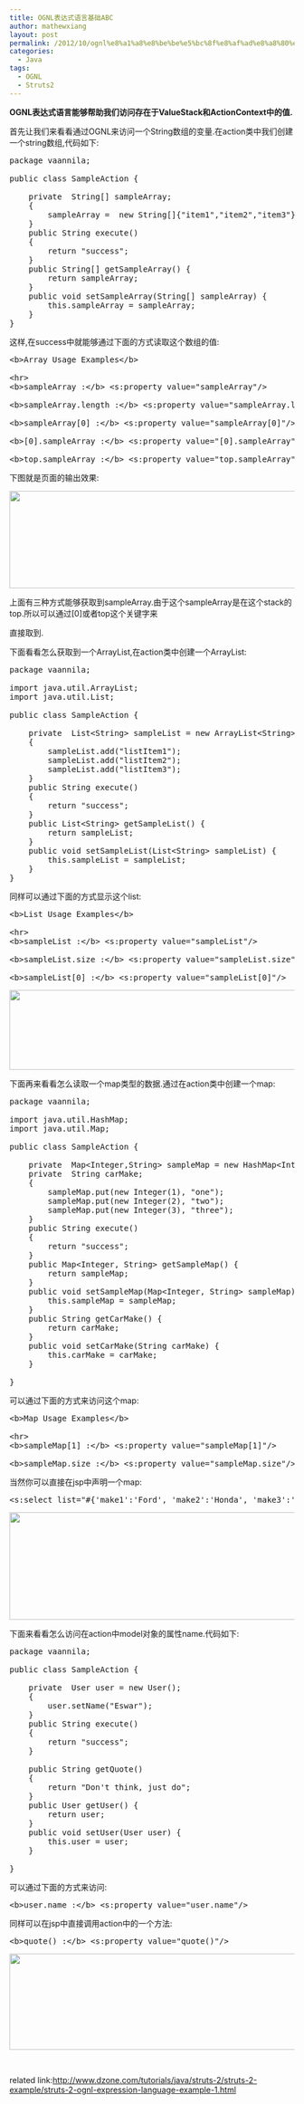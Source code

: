 ```yaml
---
title: OGNL表达式语言基础ABC
author: mathewxiang
layout: post
permalink: /2012/10/ognl%e8%a1%a8%e8%be%be%e5%bc%8f%e8%af%ad%e8%a8%80%e5%9f%ba%e7%a1%80abc/
categories:
  - Java
tags:
  - OGNL
  - Struts2
---
```

**OGNL表达式语言能够帮助我们访问存在于ValueStack和ActionContext中的值.**

首先让我们来看看通过OGNL来访问一个String数组的变量.在action类中我们创建一个string数组,代码如下:<!--more-->

<pre>package vaannila;

public class SampleAction {

    private  String[] sampleArray;
    {
    	sampleArray =  new String[]{"item1","item2","item3"};
    }
    public String execute()
    {
    	return "success";
    }
    public String[] getSampleArray() {
    	return sampleArray;
    }
    public void setSampleArray(String[] sampleArray) {
    	this.sampleArray = sampleArray;
    }
}</pre>

这样,在success中就能够通过下面的方式读取这个数组的值:

<pre>&lt;b&gt;Array Usage Examples&lt;/b&gt;

&lt;hr&gt;
&lt;b&gt;sampleArray :&lt;/b&gt; &lt;s:property value="sampleArray"/&gt; 

&lt;b&gt;sampleArray.length :&lt;/b&gt; &lt;s:property value="sampleArray.length"/&gt; 

&lt;b&gt;sampleArray[0] :&lt;/b&gt; &lt;s:property value="sampleArray[0]"/&gt; 

&lt;b&gt;[0].sampleArray :&lt;/b&gt; &lt;s:property value="[0].sampleArray"/&gt; 

&lt;b&gt;top.sampleArray :&lt;/b&gt; &lt;s:property value="top.sampleArray"/&gt;</pre>

下图就是页面的输出效果:

<img src="http://www.yyxzy.org/wp-content/uploads/2012/10/OgnlPic1.gif" alt="" width="612" height="172" />

上面有三种方式能够获取到sampleArray.由于这个sampleArray是在这个stack的top.所以可以通过[0]或者top这个关键字来

直接取到.

下面看看怎么获取到一个ArrayList,在action类中创建一个ArrayList:

<pre>package vaannila;

import java.util.ArrayList;
import java.util.List;

public class SampleAction {

    private  List&lt;String&gt; sampleList = new ArrayList&lt;String&gt;();
    {
        sampleList.add("listItem1");
        sampleList.add("listItem2");
        sampleList.add("listItem3");
    }
    public String execute()
    {
    	return "success";
    }
    public List&lt;String&gt; getSampleList() {
    	return sampleList;
    }
    public void setSampleList(List&lt;String&gt; sampleList) {
    	this.sampleList = sampleList;
    }
}</pre>

同样可以通过下面的方式显示这个list:

<pre>&lt;b&gt;List Usage Examples&lt;/b&gt;

&lt;hr&gt;
&lt;b&gt;sampleList :&lt;/b&gt; &lt;s:property value="sampleList"/&gt; 

&lt;b&gt;sampleList.size :&lt;/b&gt; &lt;s:property value="sampleList.size"/&gt; 

&lt;b&gt;sampleList[0] :&lt;/b&gt; &lt;s:property value="sampleList[0]"/&gt;</pre>

<img src="http://www.yyxzy.org/wp-content/uploads/2012/10/OgnlPic2.gif" alt="" width="615" height="141" />

下面再来看看怎么读取一个map类型的数据.通过在action类中创建一个map:

<pre>package vaannila;

import java.util.HashMap;
import java.util.Map;

public class SampleAction {

	private  Map&lt;Integer,String&gt; sampleMap = new HashMap&lt;Integer,String&gt;();
	private  String carMake;
	{
		sampleMap.put(new Integer(1), "one");
		sampleMap.put(new Integer(2), "two");
		sampleMap.put(new Integer(3), "three");
	}
	public String execute()
	{
		return "success";
	}
	public Map&lt;Integer, String&gt; getSampleMap() {
		return sampleMap;
	}
	public void setSampleMap(Map&lt;Integer, String&gt; sampleMap) {
		this.sampleMap = sampleMap;
	}
	public String getCarMake() {
		return carMake;
	}
	public void setCarMake(String carMake) {
		this.carMake = carMake;
	}

}</pre>

可以通过下面的方式来访问这个map:

<pre>&lt;b&gt;Map Usage Examples&lt;/b&gt;

&lt;hr&gt;
&lt;b&gt;sampleMap[1] :&lt;/b&gt; &lt;s:property value="sampleMap[1]"/&gt; 

&lt;b&gt;sampleMap.size :&lt;/b&gt; &lt;s:property value="sampleMap.size"/&gt;</pre>

当然你可以直接在jsp中声明一个map:

<pre>&lt;s:select list="#{'make1':'Ford', 'make2':'Honda', 'make3':'Toyota'}" name="carMake" label="Select "&gt;&lt;/s:select&gt;</pre>

<img src="http://www.yyxzy.org/wp-content/uploads/2012/10/OgnlPic3.gif" alt="" width="615" height="190" />

下面来看看怎么访问在action中model对象的属性name.代码如下:

<pre>package vaannila;

public class SampleAction {

    private  User user = new User();
    {
        user.setName("Eswar");
    }
    public String execute()
    {
        return "success";
    }

    public String getQuote()
    {
        return "Don't think, just do";
    }
    public User getUser() {
        return user;
    }
    public void setUser(User user) {
        this.user = user;
    }

}</pre>

可以通过下面的方式来访问:

<pre>&lt;b&gt;user.name :&lt;/b&gt; &lt;s:property value="user.name"/&gt;</pre>

同样可以在jsp中直接调用action中的一个方法:

<pre>&lt;b&gt;quote() :&lt;/b&gt; &lt;s:property value="quote()"/&gt;</pre>

<img src="http://www.yyxzy.org/wp-content/uploads/2012/10/OgnlPic4.gif" alt="" width="613" height="170" />

 

related link:<http://www.dzone.com/tutorials/java/struts-2/struts-2-example/struts-2-ognl-expression-language-example-1.html>